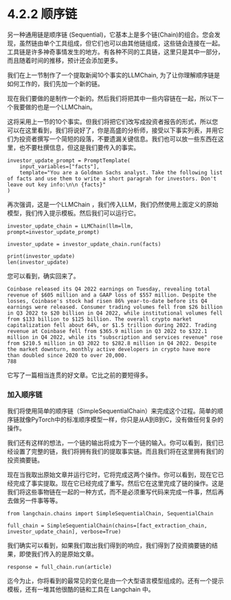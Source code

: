 # 4.2.2 顺序链

另一种通用链是顺序链 (Sequential)，它基本上是多个链(Chain)的组合。您会发现，虽然链由单个工具组成，但它们也可以由其他链组成，这些链会连接在一起。工具链是许多神奇事情发生的地方。有各种不同的工具链，这里只是其中一部分，而且随着时间的推移，预计还会添加更多。

我们在上一节制作了一个提取新闻10个事实的LLMChain, 为了让你理解顺序链是如何工作的，我们先加一个新的链。

现在我们要做的是制作一个新的。然后我们将把其中一些内容链在一起，所以下一个我要做的也是一个LLMChain。

这将采用上一节的10个事实。但我们将把它们改写成投资者报告的形式，所以您可以在这里看到，我们将说好了，你是高盛的分析师，接受以下事实列表，并用它们为投资者撰写一个简短的段落，不要遗漏关键信息。我们也可以放一些东西在这里，也不要杜撰信息，但这是我们要传入的事实。

```
investor_update_prompt = PromptTemplate(
    input_variables=["facts"],
    template="You are a Goldman Sachs analyst. Take the following list of facts and use them to write a short paragrah for investors. Don't leave out key info:\n\n {facts}"
)
```

再次强调，这是一个LLMChain ，我们传入LLM，我们仍然使用上面定义的原始模型，我们传入提示模板。然后我们可以运行它。

```
investor_update_chain = LLMChain(llm=llm, prompt=investor_update_prompt)

investor_update = investor_update_chain.run(facts)

print(investor_update)
len(investor_update)
```

您可以看到，确实回来了。

```
Coinbase released its Q4 2022 earnings on Tuesday, revealing total revenue of $605 million and a GAAP loss of $557 million. Despite the losses, Coinbase's stock had risen 86% year-to-date before its Q4 earnings were released. Consumer trading volumes fell from $26 billion in Q3 2022 to $20 billion in Q4 2022, while institutional volumes fell from $133 billion to $125 billion. The overall crypto market capitalization fell about 64%, or $1.5 trillion during 2022. Trading revenue at Coinbase fell from $365.9 million in Q3 2022 to $322.1 million in Q4 2022, while its "subscription and services revenue" rose from $210.5 million in Q3 2022 to $282.8 million in Q4 2022. Despite the market downturn, monthly active developers in crypto have more than doubled since 2020 to over 20,000.
788
```

它写了一篇相当连贯的好文章。它比之前的要短得多。

### 加入顺序链

我们将使用简单的顺序链（SimpleSequentialChain）来完成这个过程。简单的顺序链就像PyTorch中的标准顺序模型一样，你只是从A到B到C，没有做任何复杂的操作。

我们还有这样的想法，一个链的输出将成为下一个链的输入。你可以看到，我们已经设置了完整的链，我们将拥有我们的提取事实链。而且我们将在这里拥有我们的投资摘要链。

现在当我取出原始文章并运行它时，它将完成这两个操作。你可以看到，现在它已经完成了事实提取。现在它已经完成了重写。然后它在这里完成了链的操作。这是我们将这些事物链在一起的一种方式，而不是必须重写代码来完成一件事，然后再去做另一件事等等。

```
from langchain.chains import SimpleSequentialChain, SequentialChain

full_chain = SimpleSequentialChain(chains=[fact_extraction_chain, investor_update_chain], verbose=True)
```

我们确实可以看到，如果我们取出我们得到的响应，我们得到了投资摘要链的结果，即使我们传入的是原始文章。

```
response = full_chain.run(article)
```

迄今为止，你将看到的最常见的变化是由一个大型语言模型组成的。还有一个提示模板，还有一堆其他很酷的链和工具在 Langchain 中。